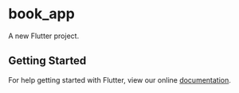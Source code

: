 # book_app

A new Flutter project.

## Getting Started

For help getting started with Flutter, view our online
[documentation](https://flutter.io/).
